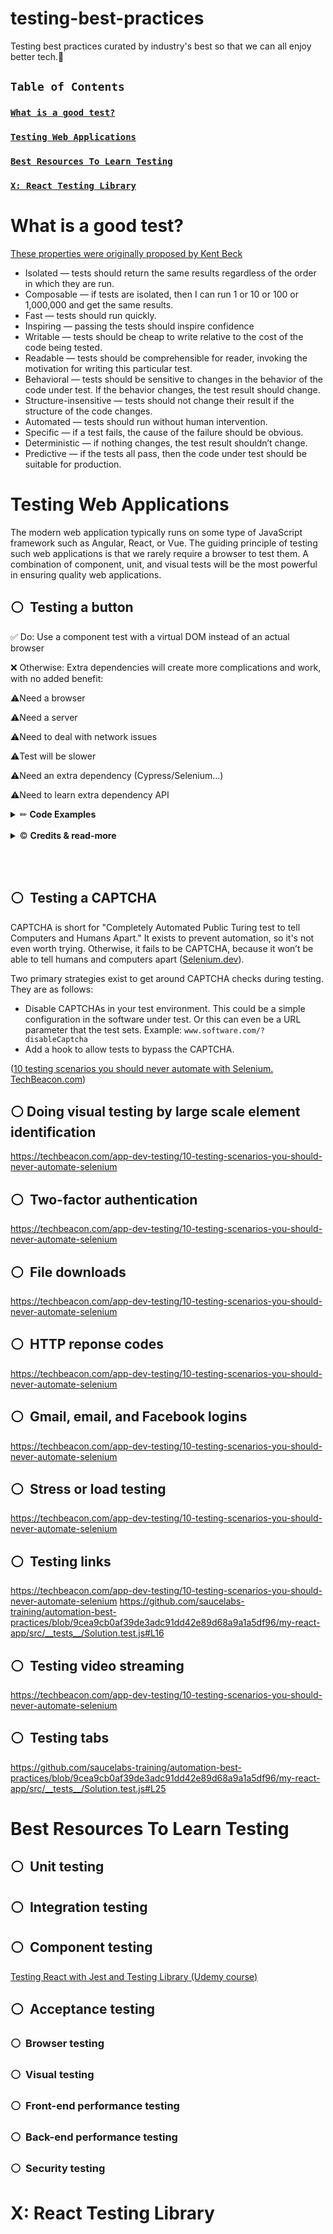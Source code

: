 # testing-best-practices
Testing best practices curated by industry's best so that we can all enjoy better tech.🚀

## `Table of Contents`

### [`What is a good test?`](#what-is-a-good-test)
### [`Testing Web Applications`](#testing-web-applications)
### [`Best Resources To Learn Testing`](#best-resources-to-learn-testing)
### [`X: React Testing Library`](#section-)

# What is a good test?

[These properties were originally proposed by Kent Beck](https://medium.com/@kentbeck_7670/test-desiderata-94150638a4b3)

* Isolated — tests should return the same results regardless of the order in which they are run.
* Composable — if tests are isolated, then I can run 1 or 10 or 100 or 1,000,000 and get the same results.
* Fast — tests should run quickly.
* Inspiring — passing the tests should inspire confidence
* Writable — tests should be cheap to write relative to the cost of the code being tested.
* Readable — tests should be comprehensible for reader, invoking the motivation for writing this particular test.
* Behavioral — tests should be sensitive to changes in the behavior of the code under test. If the behavior changes, the test result should change.
* Structure-insensitive — tests should not change their result if the structure of the code changes.
* Automated — tests should run without human intervention.
* Specific — if a test fails, the cause of the failure should be obvious.
* Deterministic — if nothing changes, the test result shouldn’t change.
* Predictive — if the tests all pass, then the code under test should be suitable for production.

# Testing Web Applications

The modern web application typically runs on some type of JavaScript framework such as Angular, React, or Vue. The guiding principle of testing such web applications is that we rarely require a browser to test them. A combination of component, unit, and visual tests will be the most powerful in ensuring quality web applications.


## ⚪ ️ Testing a button

✅ Do: Use a component test with a virtual DOM instead of an actual browser


❌ Otherwise: Extra dependencies will create more complications and work, with no added benefit:

⚠️Need a browser

⚠️Need a server

⚠️Need to deal with network issues

⚠️Test will be slower

⚠️Need an extra dependency (Cypress/Selenium...)

⚠️Need to learn extra dependency API

<details><summary>✏ <b>Code Examples</b></summary>
  
<br/>
  
### :clap: Doing It Right Example: A button should be tested with a component test

![](https://img.shields.io/badge/🔨%20Example%20using%20Mocha-blue.svg "Using Mocha to illustrate the idea")

```javascript
// App.js - the button being tested
function App() {
  const [buttonColor, setButtonColor] = useState('red');
  const newButtonColor = buttonColor === 'red' ? 'blue' : 'red';
  return (
    <div>
      <button 
        style={{backgroundColor: buttonColor}}
        onClick={() => setButtonColor(newButtonColor)}>
          Change to {newButtonColor} 
      </button>
    </div>
  );
}

```

**Expected Behaviors**
1. Button starts in 'red' state
2. Button starts with text that says "Change to blue"
3. On click, button changes color to 'blue'
4. On click, button changes text that says "Change to red"

```javascript
import { render, screen, fireEvent } from '@testing-library/react';
import App from './App';

test('should start in red state', () => {
  //render the component in a virtual DOM
  render(<App />);
  //find an element with a role of button and text
  const button = screen.getByRole('button', {name: 'Change to blue'})
  //expect the background color to be red
  expect(button).toHaveStyle({backgroundColor: 'red'})
});

test('should change color to blue on click', () => {
  //render the component in a virtual DOM
  render(<App />);
  //find an element with a role of button and text
  const button = screen.getByRole('button', {name: 'Change to blue'})
  //click button
  fireEvent.click(button);
  //expect the background color to be blue after click
  expect(button).toHaveStyle({backgroundColor: 'blue'})
  //check that text is changed to 'Changed to red'
  expect(button.textContent).toBe('Change to red')
})
```

<br/>

</details>

<br/>
<details><summary>© <b>Credits & read-more</b></summary>
  1. <a href='https://github.com/nadvolod/js-code/blob/1b6b15a79349748a40fc630d4d8de699ffd50780/testing-js/react-components/test-app/src/App.test.js#L4'>Nikolay Advolodkin - testing a button component</a>
</details>

<br/><br/>

## ⚪ ️ Testing a CAPTCHA

CAPTCHA is short for "Completely Automated Public Turing test to tell Computers and Humans Apart." It exists to prevent automation, so it's not even worth trying. Otherwise, it fails to be CAPTCHA, because it won’t be able to tell humans and computers apart ([Selenium.dev](https://www.selenium.dev/documentation/en/worst_practices/captchas/)).

Two primary strategies exist to get around CAPTCHA checks during testing. They are as follows:

* Disable CAPTCHAs in your test environment. This could be a simple configuration in the software under test. Or this can even be a URL parameter that the test sets. Example: `www.software.com/?disableCaptcha`
* Add a hook to allow tests to bypass the CAPTCHA.

([10 testing scenarios you should never automate with Selenium. TechBeacon.com](https://techbeacon.com/app-dev-testing/10-testing-scenarios-you-should-never-automate-selenium))

## ⚪ ️ Doing visual testing by large scale element identification

https://techbeacon.com/app-dev-testing/10-testing-scenarios-you-should-never-automate-selenium

## ⚪ ️ Two-factor authentication

https://techbeacon.com/app-dev-testing/10-testing-scenarios-you-should-never-automate-selenium

## ⚪ ️ File downloads

https://techbeacon.com/app-dev-testing/10-testing-scenarios-you-should-never-automate-selenium

## ⚪ ️ HTTP reponse codes

https://techbeacon.com/app-dev-testing/10-testing-scenarios-you-should-never-automate-selenium

## ⚪ ️ Gmail, email, and Facebook logins

https://techbeacon.com/app-dev-testing/10-testing-scenarios-you-should-never-automate-selenium

## ⚪ ️ Stress or load testing

https://techbeacon.com/app-dev-testing/10-testing-scenarios-you-should-never-automate-selenium

## ⚪ ️ Testing links

https://techbeacon.com/app-dev-testing/10-testing-scenarios-you-should-never-automate-selenium
https://github.com/saucelabs-training/automation-best-practices/blob/9cea9cb0af39de3adc91dd42e89d68a9a1a5df96/my-react-app/src/__tests__/Solution.test.js#L16

## ⚪ ️ Testing video streaming

https://techbeacon.com/app-dev-testing/10-testing-scenarios-you-should-never-automate-selenium

## ⚪ ️ Testing tabs

https://github.com/saucelabs-training/automation-best-practices/blob/9cea9cb0af39de3adc91dd42e89d68a9a1a5df96/my-react-app/src/__tests__/Solution.test.js#L25


# Best Resources To Learn Testing

## ⚪ ️ Unit testing
## ⚪ ️ Integration testing
## ⚪ ️ Component testing
<a href="https://click.linksynergy.com/link?id=fVAbrMnoMS0&offerid=507388.3780436&type=2&murl=https%3A%2F%2Fwww.udemy.com%2Fcourse%2Freact-testing-library%2F">Testing React with Jest and Testing Library (Udemy course)</a><IMG border=0 width=1 height=1 src="https://ad.linksynergy.com/fs-bin/show?id=fVAbrMnoMS0&bids=507388.3780436&type=2&subid=0" >
## ⚪ ️ Acceptance testing
### ⚪ ️ Browser testing
  
### ⚪ ️ Visual testing
### ⚪ ️ Front-end performance testing
### ⚪ ️ Back-end performance testing
### ⚪ ️ Security testing

# X: React Testing Library

